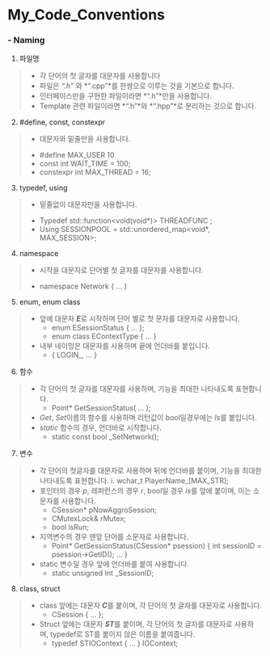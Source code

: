 # My_Code_Conventions

### - Naming

 1.	파일명 
>   * 각 단어의 첫 글자를 대문자를 사용합니다
>   *	파일은 *“.h”* 와 *“.cpp”*를 한쌍으로 이루는 것을 기본으로 합니다.
>   *	인터페이스만을 구현한 파일이라면 *“.h”*만을 사용합니다.
>   *	Template 관련 파일이라면 *“.h”*와 *“.hpp”*로 분리하는 것으로 합니다.

 2.	#define, const, constexpr
>   *	대문자와 밑줄만을 사용합니다.
>    +	#define MAX_USER 10
>    +	const int WAIT_TIME = 100;
>    +	constexpr int MAX_THREAD = 16;

 3.	typedef, using
>   *	밑줄없이 대문자만을 사용합니다.
>    +	Typedef std::function<void(void*)> THREADFUNC ;
>    +	Using SESSIONPOOL = std::unordered_map<void*, MAX_SESSION>;

 4.	namespace
>   *	시작을 대문자로 단어별 첫 글자를 대문자를 사용합니다.
>    +	namespace Network { … }

 5.	enum, enum class
> *	앞에 대문자 ***E***로 시작하며 단어 별로 첫 문자를 대문자로 사용합니다.
>   +	enum ESessionStatus { … };
>   +	enum class EContextType { … }
> *	내부 네이밍은 대문자를 사용하며 끝에 언더바를 붙입니다.
>   +	{ LOGIN_, … } 

 6.	함수
> *	각 단어의 첫 글자를 대문자를 사용하며, 기능을 최대한 나타내도록 표현합니다.
>   +	Point* GetSessionStatus( … );
> *	*Get*, *Set*이름의 함수를 사용하며 리턴값이 bool일경우에는 *Is*를 붙입니다.
> *	*static* 함수의 경우, 언더바로 시작합니다.
>   + static const bool _SetNetwork();

 7.	변수
> *	각 단어의 첫글자를 대문자로 사용하며 뒤에 언더바를 붙이며, 기능을 최대한 나타내도록 표현합니다.
>   i.	wchar_t PlayerName_[MAX_STR];
> *	포인터의 경우 *p*, 레퍼런스의 경우 *r*, bool일 경우 *is*를 앞에 붙이며, 이는 소문자를 사용합니다.
>   +	CSession* pNowAggroSession;
>   +	CMutexLock& rMutex;
>   +	bool isRun;
> *	지역변수의 경우 맨앞 단어를 소문자로 사용합니다.
>   +	Point* GetSessionStatus(CSession* psession) { int sessionID = psession->GetID(); … }
> *	static 변수일 경우 앞에 언더바를 붙여 사용합니다.
>   +	static unsigned Int _SessionID;

 8.	class, struct
> *	class 앞에는 대문자 ***C***를 붙이며, 각 단어의 첫 글자를 대문자로 사용합니다.
>   +	CSession { … };
> *	Struct 앞에는 대문자 ***ST***를 붙이며, 각 단어의 첫 글자를 대문자로 사용하며, typedef로 ST를 붙이지 않은 이름을 붙여줍니다.
>   +	typedef STIOContext { … } IOContext;

